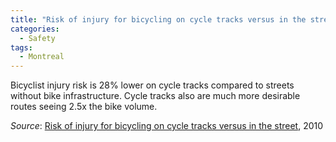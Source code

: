 ```yaml
---
title: "Risk of injury for bicycling on cycle tracks versus in the street"
categories:
  - Safety
tags:
  - Montreal
---
```


Bicyclist injury risk is 28% lower on cycle tracks compared to streets without bike infrastructure. Cycle tracks also
are much more desirable routes seeing 2.5x the bike volume.

_Source_: [Risk of injury for bicycling on cycle tracks versus in the street](/images/research/2010-12-risk-of-injury-on-cycle-tracks-vs-street.pdf), 2010
